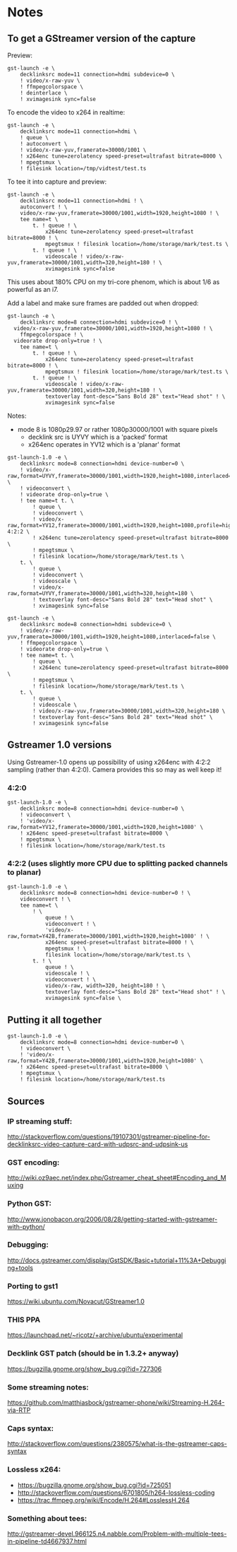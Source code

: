 # Notes

## To get a GStreamer version of the capture

Preview:

```
gst-launch -e \
	decklinksrc mode=11 connection=hdmi subdevice=0 \
	! video/x-raw-yuv \
	! ffmpegcolorspace \
	! deinterlace \
	! xvimagesink sync=false
```

To encode the video to x264 in realtime:

```
gst-launch -e \
	decklinksrc mode=11 connection=hdmi \
	! queue \
	! autoconvert \
	! video/x-raw-yuv,framerate=30000/1001 \
	! x264enc tune=zerolatency speed-preset=ultrafast bitrate=8000 \
	! mpegtsmux \
	! filesink location=/tmp/vidtest/test.ts
```

To tee it into capture and preview:

```
gst-launch -e \
	decklinksrc mode=11 connection=hdmi ! \
	autoconvert ! \
	video/x-raw-yuv,framerate=30000/1001,width=1920,height=1080 ! \
	tee name=t \
		t. ! queue ! \
			x264enc tune=zerolatency speed-preset=ultrafast bitrate=8000 ! \
			mpegtsmux ! filesink location=/home/storage/mark/test.ts \
		t. ! queue ! \
			videoscale ! video/x-raw-yuv,framerate=30000/1001,width=320,height=180 ! \
			xvimagesink sync=false
```

This uses about 180% CPU on my tri-core phenom, which is about 1/6 as powerful as an i7.

Add a label and make sure frames are padded out when dropped:

```
gst-launch -e \
	decklinksrc mode=8 connection=hdmi subdevice=0 ! \
  video/x-raw-yuv,framerate=30000/1001,width=1920,height=1080 ! \
	ffmpegcolorspace ! \
  videorate drop-only=true ! \
	tee name=t \
		t. ! queue ! \
			x264enc tune=zerolatency speed-preset=ultrafast bitrate=8000 ! \
			mpegtsmux ! filesink location=/home/storage/mark/test.ts \
		t. ! queue ! \
			videoscale ! video/x-raw-yuv,framerate=30000/1001,width=320,height=180 ! \
			textoverlay font-desc="Sans Bold 28" text="Head shot" ! \
			xvimagesink sync=false
```

Notes:

  - mode 8 is 1080p29.97 or rather 1080p30000/1001 with square pixels
	- decklink src is UYVY which is a 'packed' format
	- x264enc operates in YV12 which is a 'planar' format 

```
gst-launch-1.0 -e \
	decklinksrc mode=8 connection=hdmi device-number=0 \
	! video/x-raw,format=UYVY,framerate=30000/1001,width=1920,height=1080,interlaced=false \
	! videoconvert \
	! videorate drop-only=true \
	! tee name=t t. \
		! queue \
		! videoconvert \
		! video/x-raw,format=YV12,framerate=30000/1001,width=1920,height=1080,profile=high-4:2:2 \
		! x264enc tune=zerolatency speed-preset=ultrafast bitrate=8000 \
		! mpegtsmux \
		! filesink location=/home/storage/mark/test.ts \
	t. \
		! queue \
		! videoconvert \
		! videoscale \
		! video/x-raw,format=UYVY,framerate=30000/1001,width=320,height=180 \
		! textoverlay font-desc="Sans Bold 28" text="Head shot" \
		! xvimagesink sync=false
```

```
gst-launch -e \
	decklinksrc mode=8 connection=hdmi subdevice=0 \
	! video/x-raw-yuv,framerate=30000/1001,width=1920,height=1080,interlaced=false \
	! ffmpegcolorspace \
	! videorate drop-only=true \
	! tee name=t t. \
		! queue \
		! x264enc tune=zerolatency speed-preset=ultrafast bitrate=8000 \
		! mpegtsmux \
		! filesink location=/home/storage/mark/test.ts \
	t. \
		! queue \
		! videoscale \
		! video/x-raw-yuv,framerate=30000/1001,width=320,height=180 \
		! textoverlay font-desc="Sans Bold 28" text="Head shot" \
		! xvimagesink sync=false
```

## Gstreamer 1.0 versions

Using Gstreamer-1.0 opens up possibility of using x264enc with 4:2:2 sampling (rather than 4:2:0).  Camera provides this so may as well keep it!

### 4:2:0

```
gst-launch-1.0 -e \
	decklinksrc mode=8 connection=hdmi device-number=0 \
	! videoconvert \
	! 'video/x-raw,format=YV12,framerate=30000/1001,width=1920,height=1080' \
	! x264enc speed-preset=ultrafast bitrate=8000 \
	! mpegtsmux \
	! filesink location=/home/storage/mark/test.ts
```

### 4:2:2 (uses slightly more CPU due to splitting packed channels to planar)

```
gst-launch-1.0 -e \
	decklinksrc mode=8 connection=hdmi device-number=0 ! \
	videoconvert ! \
	tee name=t \
		! \
			queue ! \
			videoconvert ! \
			'video/x-raw,format=Y42B,framerate=30000/1001,width=1920,height=1080' ! \
			x264enc speed-preset=ultrafast bitrate=8000 ! \
			mpegtsmux ! \
			filesink location=/home/storage/mark/test.ts \
		t. ! \
			queue ! \
			videoscale ! \
			videoconvert ! \
			video/x-raw, width=320, height=180 ! \
			textoverlay font-desc="Sans Bold 28" text="Head shot" ! \
			xvimagesink sync=false \
```

## Putting it all together

```
gst-launch-1.0 -e \
	decklinksrc mode=8 connection=hdmi device-number=0 \
	! videoconvert \
	! 'video/x-raw,format=Y42B,framerate=30000/1001,width=1920,height=1080' \
	! x264enc speed-preset=ultrafast bitrate=8000 \
	! mpegtsmux \
	! filesink location=/home/storage/mark/test.ts
```

## Sources

### IP streaming stuff:

http://stackoverflow.com/questions/19107301/gstreamer-pipeline-for-decklinksrc-video-capture-card-with-udpsrc-and-udpsink-us

### GST encoding:

http://wiki.oz9aec.net/index.php/Gstreamer_cheat_sheet#Encoding_and_Muxing

### Python GST:

http://www.jonobacon.org/2006/08/28/getting-started-with-gstreamer-with-python/

### Debugging:

http://docs.gstreamer.com/display/GstSDK/Basic+tutorial+11%3A+Debugging+tools

### Porting to gst1

https://wiki.ubuntu.com/Novacut/GStreamer1.0

### THIS PPA

https://launchpad.net/~ricotz/+archive/ubuntu/experimental

### Decklink GST patch (should be in 1.3.2+ anyway)

https://bugzilla.gnome.org/show_bug.cgi?id=727306

### Some streaming notes:

https://github.com/matthiasbock/gstreamer-phone/wiki/Streaming-H.264-via-RTP

### Caps syntax:

http://stackoverflow.com/questions/2380575/what-is-the-gstreamer-caps-syntax

### Lossless x264:

 - https://bugzilla.gnome.org/show_bug.cgi?id=725051
 - http://stackoverflow.com/questions/6701805/h264-lossless-coding
 - https://trac.ffmpeg.org/wiki/Encode/H.264#LosslessH.264

### Something about tees:

http://gstreamer-devel.966125.n4.nabble.com/Problem-with-multiple-tees-in-pipeline-td4667937.html
